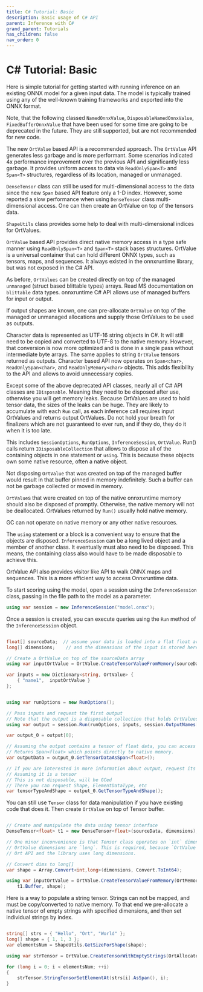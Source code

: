 ```yaml
---
title: C# Tutorial: Basic
description: Basic usage of C# API
parent: Inference with C#
grand_parent: Tutorials
has_children: false
nav_order: 0
---
```



# C# Tutorial: Basic

Here is simple tutorial for getting started with running inference on an existing ONNX model for a given input data.
The model is typically trained using any of the well-known training frameworks and exported into the ONNX format. 

Note, that the following classed `NamedOnnxValue`, `DisposableNamedOnnxValue`, `FixedBufferOnnxValue` that have been used
for some time are going to be deprecated in the future. They are still supported, but are not recommended for new code.

The new `OrtValue` based API is a recommended approach. The `OrtValue` API generates less garbage and is more performant.
Some scenarios indicated 4x performance improvement over the previous API and significantly less garbage.
It provides uniform access to data via `ReadOnlySpan<T>` and `Span<T>` structures, regardless of its location, managed or unmanaged.

`DenseTensor` class can still be used for multi-dimensional access to the data since the new `Span` based API feature
only a 1-D index. However, some reported a slow performance when using `DenseTensor` class multi-dimensional access.
One can then create an OrtValue on top of the tensors data. 

`ShapeUtils` class provides some help to deal with multi-dimensional indices for OrtValues.

`OrtValue` based API provides direct native memory access in a type safe manner using `ReadOnlySpan<T>` and `Span<T>` stack bases structures.
OrtValue is a universal container that can hold different ONNX types, such as tensors, maps, and sequences.
It always existed in the onnxruntime library, but was not exposed in the C# API.

As before, `OrtValues` can be created directly on top of the managed `unmanaged` (struct based blittable types)  arrays.
Read MS documentation on `blittable` data types. onnxruntime C# API allows use of managed buffers for input or output.

If output shapes are known, one can pre-allocate `OrtValue` on top of the managed or unmanaged allocations and supply
those OrtValues to be used as outputs.

Character data is represented as UTF-16 string objects in C#. It will still need to be copied and converted to UTF-8 to the native
memory. However, that conversion is now more optimized and is done in a single pass without intermediate byte arrays.
The same applies to string `OrtValue` tensors returned as outputs. Character based API now operates on `Span<char>`,
`ReadOnlySpan<char>`, and `ReadOnlyMemory<char>` objects. This adds flexibility to the API and allows to avoid unnecessary copies.

Except some of the above deprecated API classes, nearly all of C# API classes are `IDisposable`.
Meaning they need to be disposed after use, otherwise you will get memory leaks.
Because OrtValues are used to hold tensor data, the sizes of the leaks can be huge. They are likely
to accumulate with each `Run` call, as each inference call requires input OrtValues and returns output OrtValues.
Do not hold your breath for finalizers which are not guaranteed to ever run, and if they do, they do it
when it is too late.

This includes `SessionOptions`, `RunOptions`, `InferenceSession`, `OrtValue`. Run() calls return `IDisposableCollection`
that allows to dispose all of the containing objects in one statement or `using`. This is because these objects
own some native resource, often a native object.

Not disposing `OrtValue` that was created on top of the managed buffer would result in
that buffer pinned in memory indefinitely. Such a buffer can not be garbage collected or moved in memory.

`OrtValue`s that were created on top of the native onnxruntime memory should also be disposed of promptly.
Otherwise, the native memory will not be deallocated. OrtValues returned by `Run()` usually hold native memory.

GC can not operate on native memory or any other native resources.

The `using` statement or a block is a convenient way to ensure that the objects are disposed.
`InferenceSession` can be a long lived object and a member of another class. It eventually must also need to be disposed.
This means, the containing class also would have to be made disposable to achieve this.

OrtValue API also provides visitor like API to walk ONNX maps and sequences.
This is a more efficient way to access Onnxruntime data.

To start scoring using the model, open a session using the `InferenceSession` class, passing in the file path to the model as a parameter.

```cs
using var session = new InferenceSession("model.onnx");
```

Once a session is created, you can execute queries using the `Run` method of the  `InferenceSession` object.

```cs

float[] sourceData;  // assume your data is loaded into a flat float array
long[] dimensions;    // and the dimensions of the input is stored here

// Create a OrtValue on top of the sourceData array
using var inputOrtValue = OrtValue.CreateTensorValueFromMemory(sourceData, dimensions);

var inputs = new Dictionary<string, OrtValue> {
    { "name1",  inputOrtValue }
};


using var runOptions = new RunOptions();

// Pass inputs and request the first output
// Note that the output is a disposable collection that holds OrtValues
using var output = session.Run(runOptions, inputs, session.OutputNames[0]);

var output_0 = output[0];

// Assuming the output contains a tensor of float data, you can access it as follows
// Returns Span<float> which points directly to native memory.
var outputData = output_0.GetTensorDataAsSpan<float>();

// If you are interested in more information about output, request its type and shape
// Assuming it is a tensor
// This is not disposable, will be GCed
// There you can request Shape, ElementDataType, etc
var tensorTypeAndShape = output_0.GetTensorTypeAndShape();

```
You can still use `Tensor` class for data manipulation if you have existing code that does it.
Then create `OrtValue` on top of Tensor buffer.

```cs

// Create and manipulate the data using tensor interface
DenseTensor<float> t1 = new DenseTensor<float>(sourceData, dimensions);

// One minor inconvenience is that Tensor class operates on `int` dimensions and indices.
// OrtValue dimensions are `long`. This is required, because `OrtValue` talks directly to
// Ort API and the library uses long dimensions.

// Convert dims to long[]
var shape = Array.Convert<int,long>(dimensions, Convert.ToInt64);

using var inputOrtValue = OrtValue.CreateTensorValueFromMemory(OrtMemoryInfo.DefaultInstance,
    t1.Buffer, shape);

```

Here is a way to populate a string tensor. Strings can not be mapped, and must be copy/converted to native memory.
To that end we pre-allocate a native tensor of empty strings with specified dimensions, and then
set individual strings by index.


```cs

string[] strs = { "Hello", "Ort", "World" };
long[] shape = { 1, 1, 3 };
var elementsNum = ShapeUtils.GetSizeForShape(shape);

using var strTensor = OrtValue.CreateTensorWithEmptyStrings(OrtAllocator.DefaultInstance, shape);

for (long i = 0; i < elementsNum; ++i)
{
    strTensor.StringTensorSetElementAt(strs[i].AsSpan(), i);
}

```


